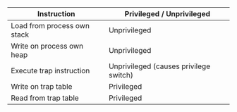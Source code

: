 | Instruction                 | Privileged / Unprivileged              |
| --------------------------- | -------------------------------------- |
| Load from process own stack | Unprivileged                           |
| Write on process own heap   | Unprivileged                           |
| Execute trap instruction    | Unprivileged (causes privilege switch) |
| Write on trap table         | Privileged                             |
| Read from trap table        | Privileged                             |
